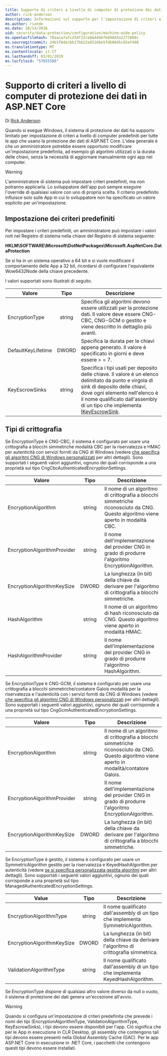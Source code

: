 ```yaml
---
title: Supporto di criteri a livello di computer di protezione dei dati in ASP.NET Core
author: rick-anderson
description: Informazioni sul supporto per l'impostazione di criteri a livello di computer predefiniti per tutte le app che usano la protezione dei dati di ASP.NET Core.
ms.author: riande
ms.date: 10/14/2016
uid: security/data-protection/configuration/machine-wide-policy
ms.openlocfilehash: 70aaca7afcd3df22cebb4466fbd9845a2277688c
ms.sourcegitcommit: 24b1f6decbb17bb22a45166e5fdb0845c65af498
ms.translationtype: MT
ms.contentlocale: it-IT
ms.lasthandoff: 03/01/2019
ms.locfileid: "57055588"
---
```

# <a name="data-protection-machine-wide-policy-support-in-aspnet-core"></a>Supporto di criteri a livello di computer di protezione dei dati in ASP.NET Core

Di [Rick Anderson](https://twitter.com/RickAndMSFT)

Quando si esegue Windows, il sistema di protezione dei dati ha supporto limitato per impostazione di criteri a livello di computer predefiniti per tutte le app che usano la protezione dei dati di ASP.NET Core. L'idea generale è che un amministratore potrebbe essere opportuno modificare un'impostazione predefinita, ad esempio gli algoritmi utilizzati o la durata delle chiavi, senza la necessità di aggiornare manualmente ogni app nel computer.

> [!WARNING]
> L'amministratore di sistema può impostare criteri predefiniti, ma non potranno applicarla. Lo sviluppatore dell'app può sempre eseguire l'override di qualsiasi valore con uno di propria scelta. Il criterio predefinito influisce solo sulle App in cui lo sviluppatore non ha specificato un valore esplicito per un'impostazione.

## <a name="setting-default-policy"></a>Impostazione dei criteri predefiniti

Per impostare i criteri predefiniti, un amministratore può impostare i valori noti nel Registro di sistema nella chiave del Registro di sistema seguente:

**HKLM\SOFTWARE\Microsoft\DotNetPackages\Microsoft.AspNetCore.DataProtection**

Se si ha in un sistema operativo a 64 bit e si vuole modificare il comportamento delle App a 32 bit, ricordarsi di configurare l'equivalente Wow6432Node della chiave precedente.

I valori supportati sono illustrati di seguito.

| Valore              | Tipo   | Descrizione |
| ------------------ | :----: | ----------- |
| EncryptionType     | string | Specifica gli algoritmi devono essere utilizzati per la protezione dati. Il valore deve essere CNG-CBC, CNG-GCM o gestito e viene descritto in dettaglio più avanti. |
| DefaultKeyLifetime | DWORD  | Specifica la durata per le chiavi appena generato. Il valore è specificato in giorni e deve essere > = 7. |
| KeyEscrowSinks     | string | Specifica i tipi usati per deposito delle chiave. Il valore è un elenco delimitato da punto e virgola di sink di deposito delle chiavi, dove ogni elemento nell'elenco è il nome qualificato dall'assembly di un tipo che implementa [IKeyEscrowSink](/dotnet/api/microsoft.aspnetcore.dataprotection.keymanagement.ikeyescrowsink). |

## <a name="encryption-types"></a>Tipi di crittografia

Se EncryptionType è CNG-CBC, il sistema è configurato per usare una crittografia a blocchi simmetriche modalità CBC per la riservatezza e HMAC per autenticità con servizi forniti da CNG di Windows (vedere [che specifica gli algoritmi CNG di Windows personalizzati](xref:security/data-protection/configuration/overview#specifying-custom-windows-cng-algorithms) per altri dettagli). Sono supportati i seguenti valori aggiuntivi, ognuno dei quali corrisponde a una proprietà sul tipo CngCbcAuthenticatedEncryptionSettings.

| Valore                       | Tipo   | Descrizione |
| --------------------------- | :----: | ----------- |
| EncryptionAlgorithm         | string | Il nome di un algoritmo di crittografia a blocchi simmetriche riconosciuto da CNG. Questo algoritmo viene aperto in modalità CBC. |
| EncryptionAlgorithmProvider | string | Il nome dell'implementazione del provider CNG in grado di produrre l'algoritmo EncryptionAlgorithm. |
| EncryptionAlgorithmKeySize  | DWORD  | La lunghezza (in bit) della chiave da derivare per l'algoritmo di crittografia a blocchi simmetriche. |
| HashAlgorithm               | string | Il nome di un algoritmo di hash riconosciuto da CNG. Questo algoritmo viene aperto in modalità HMAC. |
| HashAlgorithmProvider       | string | Il nome dell'implementazione del provider CNG in grado di produrre l'algoritmo HashAlgorithm. |

Se EncryptionType è CNG-GCM, il sistema è configurato per usare una crittografia a blocchi simmetriche/contatore Galois modalità per la riservatezza e l'autenticità con i servizi forniti da CNG di Windows (vedere [che specifica gli algoritmi CNG di Windows personalizzati](xref:security/data-protection/configuration/overview#specifying-custom-windows-cng-algorithms) per altri dettagli). Sono supportati i seguenti valori aggiuntivi, ognuno dei quali corrisponde a una proprietà sul tipo CngGcmAuthenticatedEncryptionSettings.

| Valore                       | Tipo   | Descrizione |
| --------------------------- | :----: | ----------- |
| EncryptionAlgorithm         | string | Il nome di un algoritmo di crittografia a blocchi simmetriche riconosciuto da CNG. Questo algoritmo viene aperto in modalità/contatore Galois. |
| EncryptionAlgorithmProvider | string | Il nome dell'implementazione del provider CNG in grado di produrre l'algoritmo EncryptionAlgorithm. |
| EncryptionAlgorithmKeySize  | DWORD  | La lunghezza (in bit) della chiave da derivare per l'algoritmo di crittografia a blocchi simmetriche. |

Se EncryptionType è gestito, il sistema è configurato per usare un SymmetricAlgorithm gestito per la riservatezza e KeyedHashAlgorithm per autenticità (vedere [se si specifica personalizzata gestita algoritmi](xref:security/data-protection/configuration/overview#specifying-custom-managed-algorithms) per altri dettagli). Sono supportati i seguenti valori aggiuntivi, ognuno dei quali corrisponde a una proprietà sul tipo ManagedAuthenticatedEncryptionSettings.

| Value                      | Tipo   | Descrizione |
| -------------------------- | :----: | ----------- |
| EncryptionAlgorithmType    | string | Il nome qualificato dall'assembly di un tipo che implementa SymmetricAlgorithm. |
| EncryptionAlgorithmKeySize | DWORD  | La lunghezza (in bit) della chiave da derivare l'algoritmo di crittografia simmetrica. |
| ValidationAlgorithmType    | string | Il nome qualificato dall'assembly di un tipo che implementa KeyedHashAlgorithm. |

Se EncryptionType dispone di qualsiasi altro valore diverso da null o vuoto, il sistema di protezione dei dati genera un'eccezione all'avvio.

> [!WARNING]
> Quando si configura un'impostazione di criteri predefinita che prevede i nomi dei tipi (EncryptionAlgorithmType, ValidationAlgorithmType, KeyEscrowSinks), i tipi devono essere disponibili per l'app. Ciò significa che per le App in esecuzione in CLR Desktop, gli assembly che contengono tali tipi devono essere presenti nella Global Assembly Cache (GAC). Per le app ASP.NET Core in esecuzione in .NET Core, i pacchetti che contengono questi tipi devono essere installati.
